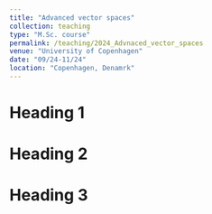 ```yaml
---
title: "Advanced vector spaces"
collection: teaching
type: "M.Sc. course"
permalink: /teaching/2024_Advnaced_vector_spaces
venue: "University of Copenhagen"
date: "09/24-11/24"
location: "Copenhagen, Denamrk"
---
```


[This is a description of a teaching experience. You can use markdown like any other post.]: #

Heading 1
======

Heading 2
======

Heading 3
======
